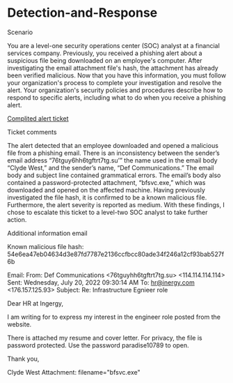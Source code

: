 # Detection-and-Response
 

Scenario 

You are a level-one security operations center (SOC) analyst at a financial services company. Previously, you received a phishing alert about a suspicious file being downloaded on an employee's computer. After investigating the email attachment file's hash, the attachment has already been verified malicious. Now that you have this information, you must follow your organization's process to complete your investigation and resolve the alert.
Your organization's security policies and procedures describe how to respond to specific alerts, including what to do when you receive a phishing alert. 

<a href="https://github.com/NikkiSmith13/Detection-and-Response/blob/main/Completed%20alert%20ticket.png">Complited alert ticket</a>

Ticket comments

The alert detected that an employee downloaded and opened a malicious file from a phishing email. There is an inconsistency between the sender’s email address “76tguy6hh6tgftrt7tg.su’” the name used in the email body “Clyde West,” and the sender’s name, “Def Communications.” The email body and subject line contained grammatical errors. The email’s body also contained a password-protected attachment, “bfsvc.exe,” which was downloaded and opened on the affected machine. Having previously investigated the file hash, it is confirmed to be a known malicious file. Furthermore, the alert severity is reported as medium. With these findings, I chose to escalate this ticket to a level-two SOC analyst to take further action.

Additional information email

Known malicious file hash: 54e6ea47eb04634d3e87fd7787e2136ccfbcc80ade34f246a12cf93bab527f6b

Email:
From: Def Communications <76tguyhh6tgftrt7tg.su>  <114.114.114.114>
Sent: Wednesday, July 20, 2022 09:30:14 AM
To: <hr@inergy.com> <176.157.125.93>
Subject: Re: Infrastructure Egnieer role

Dear HR at Ingergy,

I am writing for to express my interest in the engineer role posted from the website.

There is attached my resume and cover letter. For privacy, the file is password protected. Use the password paradise10789 to open. 

Thank you,

Clyde West
Attachment: filename="bfsvc.exe"
